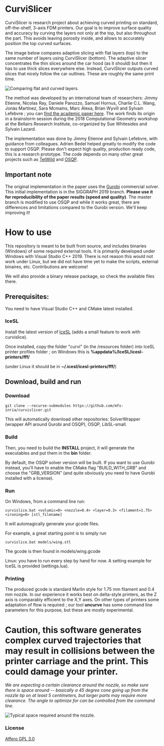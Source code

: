 # CurviSlicer

CurviSlicer is research project about achieving curved printing on standard, off-the-shelf, 3-axis FDM printers. 
Our goal is to improve surface quality and accuracy by curving the layers not only at the top, but also throughout the part. This avoids leaving porosity inside, and allows to accurately position the top curved surfaces. 

The image below compares adaptive slicing with flat layers (top) to the same number of layers using CurviSlicer (bottom). The adaptive slicer concentrates the thin slices around the car hood (as it should) but then it has to use thick slices everywhere else. Instead, CurviSlicer outputs curved slices that nicely follow the car outlines. These are roughly the same print time.

![](https://github.com/mfx-inria/curvislicer/blob/master/resources/car.png "Comparing flat and curved layers.")

The method was developed by an international team of researchers: Jimmy Etienne, Nicolas Ray, Daniele Panozzo, Samuel Hornus, Charlie C.L. Wang, Jonàs Martínez, Sara Mcmains, Marc Alexa, Brian Wyvill and Sylvain Lefebvre ; you can [find the academic paper here](https://hal.archives-ouvertes.fr/hal-02120033/document).
The work finds its origin in a brainstorm session during the 2018 Computational Geometry workshop at the Bellairs Research Institute, co-organized by Sue Whitesides and Sylvain Lazard.

The implementation was done by Jimmy Etienne and Sylvain Lefebvre, with guidance from colleagues. Adrien Bedel helped greatly to modify the code to support OSQP.
Please don't expect high quality, production ready code, this is a research prototype. The code depends on many other great projects such as [TetWild](https://github.com/Yixin-Hu/TetWild) and [OSQP](https://github.com/oxfordcontrol/osqp).

## Important note

The original implementation in the paper uses the [Gurobi](https://www.gurobi.com/) commercial solver. This initial implementation is in the SIGGRAPH 2019 branch. **Please use it for reproducibility of the paper results (speed and quality)**. The master branch is modified to use OSQP and while it works great, there are differences and limitations compared to the Gurobi version. We'll keep improving it!

# How to use

This repository is meant to be built from source, and includes binaries (Windows) of some required external tools. It is primarily developed under Windows with Visual Studio C++ 2019. There is not reason this would not work under Linux, but we did not have time yet to make the scripts, external binaires, etc. Contributions are welcome!

We will also provide a binary release package, so check the available files there.

## Prerequisites:

You need to have Visual Studio C++ and CMake latest installed.

### IceSL

Install the latest version of [IceSL](https://icesl.loria.fr/download/) (adds a small feature to work with curvislice).

Once installed, copy the folder "curvi" (in the /resources folder) into IceSL printer profiles folder ; on Windows this is **%appdata%/IceSL/icesl-printers/fff/**

(under Linux it should be in **~/.icesl/icesl-printers/fff/**)

## Download, build and run

### Download

```git clone --recurse-submodules https://github.com/mfx-inria/curvislicer.git```

This will automatically download other repositories:
	SolverWrapper (wrapper API around Gurobi and OSQP),
	OSQP,
	LibSL-small.

### Build

Then, you need to build the **INSTALL** project, it will generate the executables and put them in the **bin** folder.

By default, the OSQP solver version will be built. If you want to use Gurobi instead, you'll have to enable the CMake flag "BUILD_WITH_GRB" and choose the "GRB_VERSION" (and quite obviously you need to have Gurobi installed with a license).

### Run

On Windows, from a command line run:

```curvislice.bat <volumic=0> <nozzle=0.4> <layer=0.3> <filament=1.75> <ironing=0> [stl_filename]```

It will automagically generate your gcode files.

For example, a great starting point is to simply run

```curvislice.bat models/wing.stl```

The gcode is then found in models/wing.gcode

Linux: you have to run every step by hand for now. A setting example for IceSL is provided (settings.lua).

### Printing

The produced gcode is standard Marlin style for 1.75 mm filament and 0.4 mm nozzle. In our experience it works best on delta-style printers, as the Z axis is comparably efficient to the X,Y axes. On other types of printers some adaptation of flow is required ; our tool **uncurve** has some command line parameters for this purpose, but these are mostly experimental.

# Caution, this software generates complex curved trajectories that may result in collisions between the printer carriage and the print. This could damage your printer.

*We are expecting a certain clearance around the nozzle, so make sure there is space around -- basically a 45 degree cone going up from the nozzle tip on at least 5 centimeters, but larger parts may require more clearance. The angle to optimize for can be controlled from the command line.*

![](https://github.com/mfx-inria/curvislicer/blob/master/resources/nozzle-clearance.jpg "Typical space required around the nozzle.")

### License

[Affero GPL 3.0](https://www.gnu.org/licenses/agpl-3.0.en.html)

